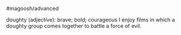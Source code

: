 #magoosh/advanced

doughty (adjective): brave; bold; courageous 
I enjoy films in which a doughty group comes together to battle a force of evil. 
